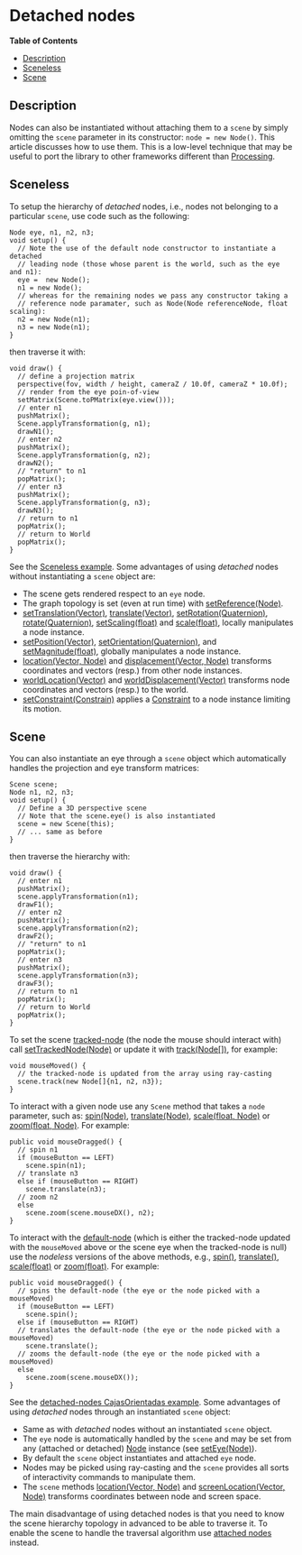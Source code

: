 # Detached nodes

**Table of Contents**

- [Description](#user-content-description)
- [Sceneless](#user-content-scene)
- [Scene](#user-content-scene)

## Description

Nodes can also be instantiated without attaching them to a `scene` by simply omitting the `scene` parameter in its constructor: `node = new Node()`. This article discusses how to use them. This is a low-level technique that may be useful to port the library to other frameworks different than [Processing](https://processing.org/).

## Sceneless

To setup the hierarchy of _detached_ nodes, i.e., nodes not belonging to a particular `scene`, use code such as the following:

```processing
Node eye, n1, n2, n3;
void setup() {
  // Note the use of the default node constructor to instantiate a detached 
  // leading node (those whose parent is the world, such as the eye and n1):
  eye =  new Node();
  n1 = new Node();
  // whereas for the remaining nodes we pass any constructor taking a
  // reference node paramater, such as Node(Node referenceNode, float scaling):
  n2 = new Node(n1);
  n3 = new Node(n1);
}
```

then traverse it with:

```processing
void draw() {
  // define a projection matrix
  perspective(fov, width / height, cameraZ / 10.0f, cameraZ * 10.0f);
  // render from the eye poin-of-view
  setMatrix(Scene.toPMatrix(eye.view()));
  // enter n1
  pushMatrix();
  Scene.applyTransformation(g, n1);
  drawN1();
  // enter n2
  pushMatrix();
  Scene.applyTransformation(g, n2);
  drawN2();
  // "return" to n1
  popMatrix();
  // enter n3
  pushMatrix();
  Scene.applyTransformation(g, n3);
  drawN3();
  // return to n1
  popMatrix();
  // return to World
  popMatrix();
}
```

See the [Sceneless example](https://github.com/VisualComputing/nub/tree/master/testing/src/processing/DetachedNodes/Sceneless). Some advantages of using _detached_ nodes without instantiating a `scene` object are:

* The scene gets rendered respect to an `eye` node.
* The graph topology is set (even at run time) with [setReference(Node)](https://visualcomputing.github.io/nub-javadocs/nub/core/Node.html#setReference-frames.core.Node-).
* [setTranslation(Vector)](https://visualcomputing.github.io/nub-javadocs/nub/core/Node.html#setTranslation-frames.primitives.Vector-), [translate(Vector)](https://visualcomputing.github.io/nub-javadocs/nub/core/Node.html#translate-frames.primitives.Vector-), [setRotation(Quaternion)](https://visualcomputing.github.io/nub-javadocs/nub/core/Node.html#setRotation-frames.primitives.Quaternion-), [rotate(Quaternion)](https://visualcomputing.github.io/nub-javadocs/nub/core/Node.html#rotate-frames.primitives.Quaternion-), [setScaling(float)](https://visualcomputing.github.io/nub-javadocs/nub/core/Node.html#setScaling-float-) and [scale(float)](https://visualcomputing.github.io/nub-javadocs/nub/core/Node.html#scale-float-), locally manipulates a node instance.
* [setPosition(Vector)](https://visualcomputing.github.io/nub-javadocs/nub/core/Node.html#setPosition-frames.primitives.Vector-), [setOrientation(Quaternion)](https://visualcomputing.github.io/nub-javadocs/nub/core/Node.html#setOrientation-frames.primitives.Quaternion-), and [setMagnitude(float)](https://visualcomputing.github.io/nub-javadocs/nub/core/Node.html#setMagnitude-float-), globally manipulates a node instance.
* [location(Vector, Node)](https://visualcomputing.github.io/nub-javadocs/nub/core/Node.html#location-frames.primitives.Vector-frames.core.Node-) and [displacement(Vector, Node)](https://visualcomputing.github.io/nub-javadocs/nub/core/Node.html#displacement-frames.primitives.Vector-frames.core.Node-) transforms coordinates and vectors (resp.) from other node instances.
* [worldLocation(Vector)](https://visualcomputing.github.io/nub-javadocs/nub/core/Node.html#worldLocation-frames.primitives.Vector-) and [worldDisplacement(Vector)](https://visualcomputing.github.io/nub-javadocs/nub/core/Node.html#worldDisplacement-frames.primitives.Vector-) transforms node coordinates and vectors (resp.) to the world.
* [setConstraint(Constrain)](https://visualcomputing.github.io/nub-javadocs/nub/core/Node.html#setConstraint-frames.core.constraint.Constraint-) applies a [Constraint](https://visualcomputing.github.io/nub-javadocs/nub/core/constraint/Constraint.html) to a node instance limiting its motion.

## Scene

You can also instantiate an eye through a `scene` object which automatically handles the projection and eye transform matrices:

```processing
Scene scene;
Node n1, n2, n3;
void setup() {
  // Define a 3D perspective scene
  // Note that the scene.eye() is also instantiated
  scene = new Scene(this);
  // ... same as before
}
```

then traverse the hierarchy with:

```processing
void draw() {
  // enter n1
  pushMatrix();
  scene.applyTransformation(n1);
  drawF1();
  // enter n2
  pushMatrix();
  scene.applyTransformation(n2);
  drawF2();
  // "return" to n1
  popMatrix();
  // enter n3
  pushMatrix();
  scene.applyTransformation(n3);
  drawF3();
  // return to n1
  popMatrix();
  // return to World
  popMatrix();
}
```

To set the scene [tracked-node](https://visualcomputing.github.io/nub-javadocs/nub/core/Graph.html#trackedNode--) (the node the mouse should interact with) call [setTrackedNode(Node)](https://visualcomputing.github.io/nub-javadocs/nub/core/Graph.html#setTrackedNode-frames.core.Node-) or update it with [track(Node[])](https://visualcomputing.github.io/nub-javadocs/nub/processing/Scene.html#track-frames.core.Node:A-), for example:

```processing
void mouseMoved() {
  // the tracked-node is updated from the array using ray-casting
  scene.track(new Node[]{n1, n2, n3});
}
```

To interact with a given node use any `Scene` method that takes a `node` parameter, such as: [spin(Node)](https://visualcomputing.github.io/nub-javadocs/nub/processing/Scene.html#spin-frames.core.Node-), [translate(Node)](https://visualcomputing.github.io/nub-javadocs/nub/processing/Scene.html#translate-frames.core.Node-), [scale(float, Node)](https://visualcomputing.github.io/nub-javadocs/nub/core/Graph.html#scale-float-frames.core.Node-) or [zoom(float, Node)](https://visualcomputing.github.io/nub-javadocs/nub/core/Graph.html#zoom-float-frames.core.Node-). For example:

```processing
public void mouseDragged() {
  // spin n1
  if (mouseButton == LEFT)
    scene.spin(n1);
  // translate n3
  else if (mouseButton == RIGHT)
    scene.translate(n3);
  // zoom n2
  else
    scene.zoom(scene.mouseDX(), n2);
}
```

To interact with the [default-node](https://visualcomputing.github.io/nub-javadocs/nub/core/Graph.html#defaultNode--) (which is either the tracked-node updated with the `mouseMoved` above or the scene eye when the tracked-node is null) use the _nodeless_ versions of the above methods, e.g., [spin()](https://visualcomputing.github.io/nub-javadocs/nub/processing/Scene.html#spin--), [translate()](https://visualcomputing.github.io/nub-javadocs/nub/processing/Scene.html#translate--), [scale(float)](https://visualcomputing.github.io/nub-javadocs/nub/core/Graph.html#scale-float-) or [zoom(float)](https://visualcomputing.github.io/nub-javadocs/nub/core/Graph.html#zoom-float-). For example:

```processing
public void mouseDragged() {
  // spins the default-node (the eye or the node picked with a mouseMoved)
  if (mouseButton == LEFT)
    scene.spin();
  else if (mouseButton == RIGHT)
  // translates the default-node (the eye or the node picked with a mouseMoved)
    scene.translate();
  // zooms the default-node (the eye or the node picked with a mouseMoved)
  else
    scene.zoom(scene.mouseDX());
}
```

See the [detached-nodes CajasOrientadas example](https://github.com/VisualComputing/nub/tree/master/testing/src/processing/DetachedNodes/CajasOrientadas). Some advantages of using _detached_ nodes through an instantiated `scene` object:

* Same as with _detached_ nodes without an instantiated `scene` object.
* The `eye` node is automatically handled by the `scene` and may be set from any (attached or detached) [Node](https://visualcomputing.github.io/nub-javadocs/nub/core/Node.html) instance (see [setEye(Node)](https://visualcomputing.github.io/nub-javadocs/nub/core/Graph.html#setEye-frames.core.Node-)).
* By default the `scene` object instantiates and attached `eye` node.
* Nodes may be picked using ray-casting and the `scene` provides all sorts of interactivity commands to manipulate them.
* The `scene` methods [location(Vector, Node)](https://visualcomputing.github.io/nub-javadocs/nub/core/Graph.html#location-frames.primitives.Vector-frames.core.Node-) and [screenLocation(Vector, Node)](https://visualcomputing.github.io/nub-javadocs/nub/core/Graph.html#screenLocation-frames.primitives.Vector-frames.core.Node-) transforms coordinates between node and screen space.

The main disadvantage of using detached nodes is that you need to know the scene hierarchy topology in advanced to be able to traverse it. To enable the scene to handle the traversal algorithm use [attached nodes](README.md) instead.
